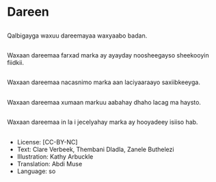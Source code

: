 # Dareen

##
Qalbigayga waxuu dareemayaa waxyaabo badan.

##
Waxaan dareemaa farxad marka ay ayayday noosheegayso sheekooyin fiidkii.

##
Waxaan dareemaa nacasnimo marka aan laciyaaraayo saxiibkeeyga.

##
Waxaan dareemaa xumaan markuu aabahay dhaho lacag ma haysto.

##
Waxaan dareemaa in la i jecelyahay marka ay hooyadeey isiiso hab.

##
* License: [CC-BY-NC]
* Text: Clare Verbeek, Thembani Dladla, Zanele Buthelezi
* Illustration: Kathy Arbuckle
* Translation: Abdi Muse
* Language: so
